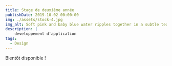 ```yaml
---
title: Stage de deuxième année
publishDate: 2019-10-02 00:00:00
img: ./assets/stock-4.jpg
img_alt: Soft pink and baby blue water ripples together in a subtle texture.
description: |
    developpement d'application 
tags:
  - Design
---
```


Bientôt disponible ! 
